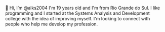  👋 Hi, I’m @alks2004
I'm 19 years old and I'm from Rio Grande do Sul. 
I like programming and I started at the Systems Analysis and Development college with the idea of ​​improving myself. 
I'm looking to connect with people who help me develop my profession.

<!---
alks2004/alks2004 is a ✨ special ✨ repository because its `README.md` (this file) appears on your GitHub profile.
You can click the Preview link to take a look at your changes.
--->
